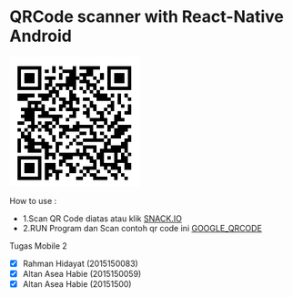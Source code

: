 # QRCode scanner with React-Native Android
![Scan Disini](https://github.com/frankzealot/Aplikasiscanqrcode_unsiq/blob/master/qr.png)

How to use :
- 1.Scan QR Code diatas atau klik [SNACK.IO](https://snack.expo.io/@rahman5125/aplikasiscanbarcode_unsiq)
- 2.RUN Program dan Scan contoh qr code ini [GOOGLE_QRCODE](https://github.com/frankzealot/Aplikasiscanqrcode_unsiq/blob/master/google.png)


Tugas Mobile 2
- [x] Rahman Hidayat    (2015150083)
- [x] Altan Asea Habie  (2015150059)
- [x] Altan Asea Habie  (20151500)
